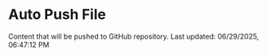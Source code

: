 # Auto Push File

Content that will be pushed to GitHub repository.
Last updated: 06/29/2025, 06:47:12 PM